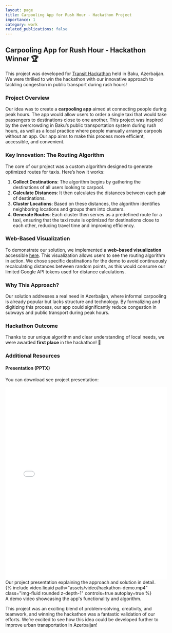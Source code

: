 ```yaml
---
layout: page
title: Carpooling App for Rush Hour - Hackathon Project
importance: 1
category: work
related_publications: false
---
```


## Carpooling App for Rush Hour - Hackathon Winner 🏆

This project was developed for [Transit Hackathon](https://transithack.az/) held in Baku, Azerbaijan. We were thrilled to win the hackathon with our innovative approach to tackling congestion in public transport during rush hours!

### Project Overview

Our idea was to create a **carpooling app** aimed at connecting people during peak hours. The app would allow users to order a single taxi that would take passengers to destinations close to one another. This project was inspired by the overcrowding in Baku’s public transportation system during rush hours, as well as a local practice where people manually arrange carpools without an app. Our app aims to make this process more efficient, accessible, and convenient.

### Key Innovation: The Routing Algorithm

The core of our project was a custom algorithm designed to generate optimized routes for taxis. Here’s how it works:

1. **Collect Destinations**: The algorithm begins by gathering the destinations of all users looking to carpool.
2. **Calculate Distances**: It then calculates the distances between each pair of destinations.
3. **Cluster Locations**: Based on these distances, the algorithm identifies neighboring locations and groups them into clusters.
4. **Generate Routes**: Each cluster then serves as a predefined route for a taxi, ensuring that the taxi route is optimized for destinations close to each other, reducing travel time and improving efficiency.

### Web-Based Visualization

To demonstrate our solution, we implemented a **web-based visualization** accessible [here](https://urbanhack-production.up.railway.app/). This visualization allows users to see the routing algorithm in action. We chose specific destinations for the demo to avoid continuously recalculating distances between random points, as this would consume our limited Google API tokens used for distance calculations.

### Why This Approach?

Our solution addresses a real need in Azerbaijan, where informal carpooling is already popular but lacks structure and technology. By formalizing and digitizing this process, our app could significantly reduce congestion in subways and public transport during peak hours.

### Hackathon Outcome

Thanks to our unique algorithm and clear understanding of local needs, we were awarded **first place** in the hackathon! 🎉

### Additional Resources

#### Presentation (PPTX)

You can download see project presentation:

<div class="row mt-3">
    <div class="col-sm mt-3 mt-md-0">
        <iframe src="{{ '/assets/presentations/hackathon-presentation.pdf' | relative_url }}" class="img-fluid rounded z-depth-1" style="width:100%; height:600px;" frameborder="0"></iframe>
    </div>
</div>
<div class="caption">
    Our project presentation explaining the approach and solution in detail.
</div>

<div class="row mt-3">
    <div class="col-sm mt-3 mt-md-0">
        {% include video.liquid path="assets/video/hackathon-demo.mp4" class="img-fluid rounded z-depth-1" controls=true autoplay=true %}
    </div>
</div>
<div class="caption">
    A demo video showcasing the app's functionality and algorithm.
</div>

This project was an exciting blend of problem-solving, creativity, and teamwork, and winning the hackathon was a fantastic validation of our efforts. We’re excited to see how this idea could be developed further to improve urban transportation in Azerbaijan!
